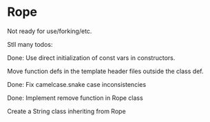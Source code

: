 # Rope

Not ready for use/forking/etc.

Stll many todos:

  Done: Use direct initialization of const vars in constructors.

  Move function defs in the template header files outside the class def.

  Done: Fix camelcase.snake case inconsistencies

  Done: Implement remove function in Rope class

  Create a String class inheriting from Rope
